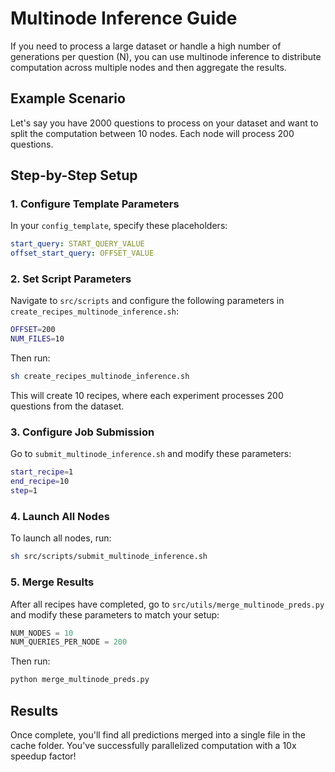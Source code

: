 # Multinode Inference Guide

If you need to process a large dataset or handle a high number of generations per question (N), you can use multinode inference to distribute computation across multiple nodes and then aggregate the results.

## Example Scenario

Let's say you have 2000 questions to process on your dataset and want to split the computation between 10 nodes. Each node will process 200 questions.

## Step-by-Step Setup

### 1. Configure Template Parameters

In your `config_template`, specify these placeholders:

```yaml
start_query: START_QUERY_VALUE
offset_start_query: OFFSET_VALUE
```

### 2. Set Script Parameters

Navigate to `src/scripts` and configure the following parameters in `create_recipes_multinode_inference.sh`:

```bash
OFFSET=200
NUM_FILES=10
```

Then run:

```bash
sh create_recipes_multinode_inference.sh
```

This will create 10 recipes, where each experiment processes 200 questions from the dataset.

### 3. Configure Job Submission

Go to `submit_multinode_inference.sh` and modify these parameters:

```bash
start_recipe=1
end_recipe=10
step=1
```

### 4. Launch All Nodes

To launch all nodes, run:

```bash
sh src/scripts/submit_multinode_inference.sh
```

### 5. Merge Results

After all recipes have completed, go to `src/utils/merge_multinode_preds.py` and modify these parameters to match your setup:

```python
NUM_NODES = 10
NUM_QUERIES_PER_NODE = 200
```

Then run:

```bash
python merge_multinode_preds.py
```

## Results

Once complete, you'll find all predictions merged into a single file in the cache folder. You've successfully parallelized computation with a 10x speedup factor!
